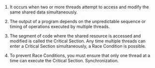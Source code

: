 1. It occurs when two or more threads attempt to access and modify the same shared data simultaneously.
2. The output of a program depends on the unpredictable sequence or timing of operations executed by multiple threads.

3. The segment of code where the shared resource is accessed and modified is called the Critical Section. Any time multiple threads can enter a Critical Section simultaneously, a Race Condition is possible.
4. To prevent Race Conditions, you must ensure that only one thread at a time can execute the Critical Section. Synchronization.